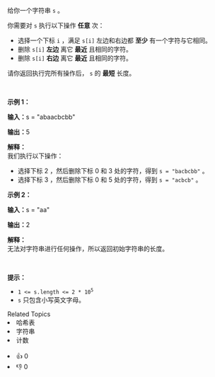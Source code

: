 <p>给你一个字符串&nbsp;<code>s</code>&nbsp;。</p>

<p>你需要对 <code>s</code>&nbsp;执行以下操作 <strong>任意</strong>&nbsp;次：</p>

<ul> 
 <li>选择一个下标 <code>i</code>&nbsp;，满足 <code>s[i]</code>&nbsp;左边和右边都&nbsp;<strong>至少</strong>&nbsp;有一个字符与它相同。</li> 
 <li>删除 <code>s[i]</code>&nbsp;<strong>左边</strong>&nbsp;离它 <strong>最近</strong>&nbsp;且相同的字符。</li> 
 <li>删除 <code>s[i]</code>&nbsp;<strong>右边</strong>&nbsp;离它 <strong>最近</strong>&nbsp;且相同的字符。</li> 
</ul>

<p>请你返回执行完所有操作后， <code>s</code>&nbsp;的 <strong>最短</strong>&nbsp;长度。</p>

<p>&nbsp;</p>

<p><strong class="example">示例 1：</strong></p>

<div class="example-block"> 
 <p><span class="example-io"><b>输入：</b>s = "abaacbcbb"</span></p> 
</div>

<p><span class="example-io"><b>输出：</b>5</span></p>

<p><strong>解释：</strong><br /> 我们执行以下操作：</p>

<ul> 
 <li>选择下标 2 ，然后删除下标 0 和 3 处的字符，得到&nbsp;<code>s = "bacbcbb"</code>&nbsp;。</li> 
 <li>选择下标 3 ，然后删除下标 0 和 5 处的字符，得到&nbsp;<code>s = "acbcb"</code>&nbsp;。</li> 
</ul>

<p><strong class="example">示例 2：</strong></p>

<div class="example-block"> 
 <p><span class="example-io"><b>输入：</b>s = "aa"</span></p> 
</div>

<p><span class="example-io"><b>输出：</b>2</span></p>

<p><strong>解释：</strong><br /> 无法对字符串进行任何操作，所以返回初始字符串的长度。</p>

<p>&nbsp;</p>

<p><strong>提示：</strong></p>

<ul> 
 <li><code>1 &lt;= s.length &lt;= 2 * 10<sup>5</sup></code></li> 
 <li><code>s</code>&nbsp;只包含小写英文字母。</li> 
</ul>

<div><div>Related Topics</div><div><li>哈希表</li><li>字符串</li><li>计数</li></div></div><br><div><li>👍 0</li><li>👎 0</li></div>
